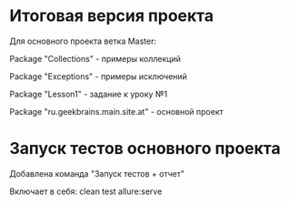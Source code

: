 # Итоговая версия проекта

Для основного проекта ветка Master:

Package "Collections" - примеры коллекций

Package "Exceptions" - примеры исключений

Package "Lesson1" - задание к уроку №1

Package "ru.geekbrains.main.site.at" - основной проект

# Запуск тестов основного проекта

Добавлена команда "Запуск тестов + отчет"

Включает в себя: clean test allure:serve
